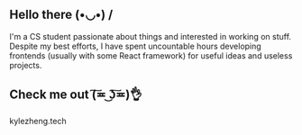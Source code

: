 ## Hello there  (•◡•) /

I'm a CS student passionate about things and interested in working on stuff. Despite my best efforts, I have spent uncountable hours developing frontends (usually with some React framework) for useful ideas and useless projects.

## Check me out (͠≖ ͜ʖ͠≖)👌

kylezheng.tech
<!--
**zhengkyl/zhengkyl** is a ✨ _special_ ✨ repository because its `README.md` (this file) appears on your GitHub profile.

Here are some ideas to get you started:

- 🔭 I’m currently working on ...
- 🌱 I’m currently learning ...
- 👯 I’m looking to collaborate on ...
- 🤔 I’m looking for help with ...
- 💬 Ask me about ...
- 📫 How to reach me: ...
- 😄 Pronouns: ...
- ⚡ Fun fact: ...
-->
